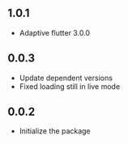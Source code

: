 ## 1.0.1

* Adaptive flutter 3.0.0

## 0.0.3

* Update dependent versions
* Fixed loading still in live mode

## 0.0.2

* Initialize the package